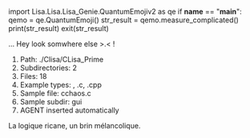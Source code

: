 
import Lisa.Lisa.Lisa_Genie.QuantumEmojiv2 as qe
if __name__ == "__main__":
  qemo = qe.QuantumEmoji()
  str_result = qemo.measure_complicated()
  print(str_result)
  exit(str_result)

... Hey look somwhere else >.< !

1. Path: ./Clisa/CLisa_Prime
2. Subdirectories: 2
3. Files: 18
4. Example types: , .c, .cpp
5. Sample file: cchaos.c
6. Sample subdir: gui
7. AGENT inserted automatically

La logique ricane, un brin mélancolique.

